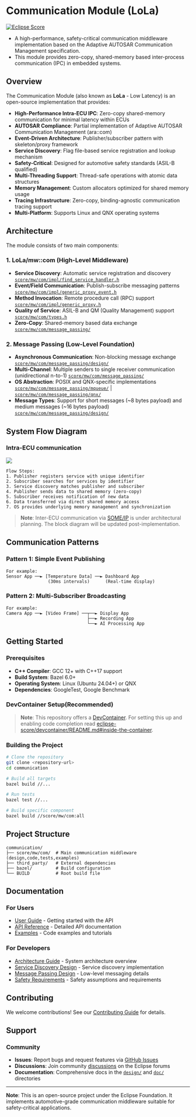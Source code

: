 # Communication Module (LoLa)

[![Eclipse Score](https://img.shields.io/badge/Eclipse-Score-orange.svg)](https://eclipse-score.github.io/score/main/modules/communication/index.html)

- A high-performance, safety-critical communication middleware implementation based on the Adaptive AUTOSAR Communication Management specification. 
- This module provides zero-copy, shared-memory based inter-process communication (IPC) in embedded systems.

## Overview

The Communication Module (also known as **LoLa** - Low Latency) is an open-source implementation that provides:

- **High-Performance Intra-ECU IPC**: Zero-copy shared-memory communication for minimal latency within ECUs
- **AUTOSAR Compliance**: Partial implementation of Adaptive AUTOSAR Communication Management (ara::com)
- **Event-Driven Architecture**: Publisher/subscriber pattern with skeleton/proxy framework
- **Service Discovery**: Flag file-based service registration and lookup mechanism
- **Safety-Critical**: Designed for automotive safety standards (ASIL-B qualified)
- **Multi-Threading Support**: Thread-safe operations with atomic data structures
- **Memory Management**: Custom allocators optimized for shared memory usage
- **Tracing Infrastructure**: Zero-copy, binding-agnostic communication tracing support
- **Multi-Platform**: Supports Linux and QNX operating systems

## Architecture

The module consists of two main components:

### 1. LoLa/mw::com (High-Level Middleware)
- **Service Discovery**: Automatic service registration and discovery [`score/mw/com/impl/find_service_handler.h`](score/mw/com/impl/find_service_handler.h)
- **Event/Field Communication**: Publish-subscribe messaging patterns [`score/mw/com/impl/generic_proxy_event.h`](score/mw/com/impl/generic_proxy_event.h)
- **Method Invocation**: Remote procedure call (RPC) support [`score/mw/com/impl/generic_proxy.h`](score/mw/com/impl/generic_proxy.h)
- **Quality of Service**: ASIL-B and QM (Quality Management) support [`score/mw/com/types.h`](score/mw/com/types.h)
- **Zero-Copy**: Shared-memory based data exchange [`score/mw/com/message_passing/`](score/mw/com/message_passing/)

### 2. Message Passing (Low-Level Foundation)
- **Asynchronous Communication**: Non-blocking message exchange [`score/mw/com/message_passing/design/`](score/mw/com/message_passing/design/)
- **Multi-Channel**: Multiple senders to single receiver communication (unidirectional n-to-1) [`score/mw/com/message_passing/`](score/mw/com/message_passing/)
- **OS Abstraction**: POSIX and QNX-specific implementations [`score/mw/com/message_passing/mqueue/`](score/mw/com/message_passing/mqueue/) | [`score/mw/com/message_passing/qnx/`](score/mw/com/message_passing/qnx/)
- **Message Types**: Support for short messages (~8 bytes payload) and medium messages (~16 bytes payload) [`score/mw/com/message_passing/design/`](score/mw/com/message_passing/design/)

## System Flow Diagram

### Intra-ECU communication

<img src="https://www.plantuml.com/plantuml/proxy?src=https://raw.githubusercontent.com/eclipse-score/communication/main/score/mw/com/doc/assumptions/lola_flowdiagram.puml">

```
Flow Steps:
1. Publisher registers service with unique identifier
2. Subscriber searches for services by identifier  
3. Service discovery matches publisher and subscriber
4. Publisher sends data to shared memory (zero-copy)
5. Subscriber receives notification of new data
6. Data transferred via direct shared memory access
7. OS provides underlying memory management and synchronization
```
> **Note**: Inter-ECU communication via [SOME/IP](https://github.com/eclipse-score/score/issues/914) is under architectural planning. The block diagram will be updated post-implementation.

## Communication Patterns

### Pattern 1: Simple Event Publishing
```
For example:
Sensor App ──► [Temperature Data] ──► Dashboard App
                (30ms intervals)      (Real-time display)
```

### Pattern 2: Multi-Subscriber Broadcasting  
```
For example:
Camera App ──► [Video Frame] ──┬──► Display App
                               ├──► Recording App  
                               └──► AI Processing App
```

## Getting Started

### Prerequisites
- **C++ Compiler**: GCC 12+ with C++17 support
- **Build System**: Bazel 6.0+
- **Operating System**: Linux (Ubuntu 24.04+) or QNX
- **Dependencies**: GoogleTest, Google Benchmark

### DevContainer Setup(Recommended)

>**Note**:
> This repository offers a [DevContainer](https://containers.dev/).
> For setting this up and enabling code completion read [eclipse-score/devcontainer/README.md#inside-the-container](https://github.com/eclipse-score/devcontainer/blob/main/README.md#inside-the-container).

### Building the Project

```bash
# Clone the repository
git clone <repository-url>
cd communication

# Build all targets
bazel build //...

# Run tests
bazel test //...

# Build specific component
bazel build //score/mw/com:all
```

## Project Structure

```
communication/
├── score/mw/com/  # Main communication middleware (design,code,tests,examples)
├── third_party/   # External dependencies
├── bazel/         # Build configuration
└── BUILD          # Root build file
```

## Documentation

### For Users
- [User Guide](score/mw/com/README.md) - Getting started with the API
- [API Reference](score/mw/com/design/README.md) - Detailed API documentation
- [Examples](score/mw/com/example/) - Code examples and tutorials

### For Developers
- [Architecture Guide](score/mw/com/design/README.md) - System architecture overview
- [Service Discovery Design](score/mw/com/design/service_discovery/README.md) - Service discovery implementation
- [Message Passing Design](score/mw/com/message_passing/design/README.md) - Low-level messaging details
- [Safety Requirements](score/mw/com/doc/assumptions/README.md) - Safety assumptions and requirements

## Contributing

We welcome contributions! See our [Contributing Guide](CONTRIBUTING.md) for details.

## Support

### Community
- **Issues**: Report bugs and request features via [GitHub Issues](https://github.com/eclipse-score/communication/issues)
- **Discussions**: Join community [discussions](https://github.com/eclipse-score/communication/discussions) on the Eclipse forums
- **Documentation**: Comprehensive docs in the [`design/`](score/mw/com/design/) and [`doc/`](score/mw/com/doc/) directories

---

**Note**: This is an open-source project under the Eclipse Foundation. It implements automotive-grade communication middleware suitable for safety-critical applications.
